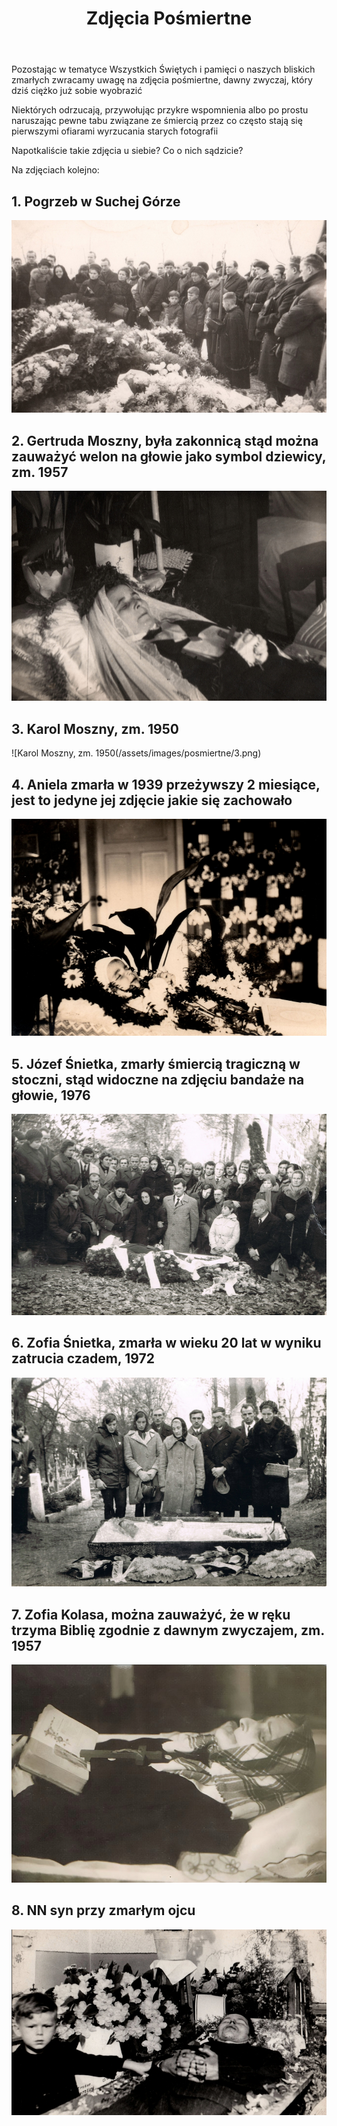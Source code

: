 ﻿---
layout: post
title:  "Zdjęcia Pośmiertne"
categories: [ Archiwizacja ]
image: assets/images/posmiertne/posmiertne.jpg
---

Pozostając w tematyce Wszystkich Świętych i pamięci o naszych bliskich zmarłych zwracamy uwagę na zdjęcia pośmiertne, dawny zwyczaj, który dziś ciężko już sobie wyobrazić

Niektórych odrzucają, przywołując przykre wspomnienia albo po prostu naruszając pewne tabu związane ze śmiercią przez co często stają się pierwszymi ofiarami wyrzucania starych fotografii

Napotkaliście takie zdjęcia u siebie? Co o nich sądzicie?

Na zdjęciach kolejno:

## 1. Pogrzeb w Suchej Górze
![Pogrzeb w Suchej Górze](/assets/images/posmiertne/1.png)
## 2. Gertruda Moszny, była zakonnicą stąd można zauważyć welon na głowie jako symbol dziewicy, zm. 1957
![Gertruda Moszny](/assets/images/posmiertne/2.png)
## 3. Karol Moszny, zm. 1950
![Karol Moszny, zm. 1950(/assets/images/posmiertne/3.png)
## 4. Aniela zmarła w 1939 przeżywszy 2 miesiące, jest to jedyne jej zdjęcie jakie się zachowało
![ Aniela zmarła w 1939](/assets/images/posmiertne/4.png)
## 5. Józef Śnietka, zmarły śmiercią tragiczną w stoczni, stąd widoczne na zdjęciu bandaże na głowie, 1976
![Józef Śnietka](/assets/images/posmiertne/5.png)
## 6. Zofia Śnietka, zmarła w wieku 20 lat w wyniku zatrucia czadem, 1972
![Zofia Śnietka](/assets/images/posmiertne/6.png)
## 7. Zofia Kolasa, można zauważyć, że w ręku trzyma Biblię zgodnie z dawnym zwyczajem, zm. 1957
![Zofia Kolasa](/assets/images/posmiertne/7.png)
## 8. NN syn przy zmarłym ojcu
![NN syn przy zmarłym ojcu](/assets/images/posmiertne/8.png)
